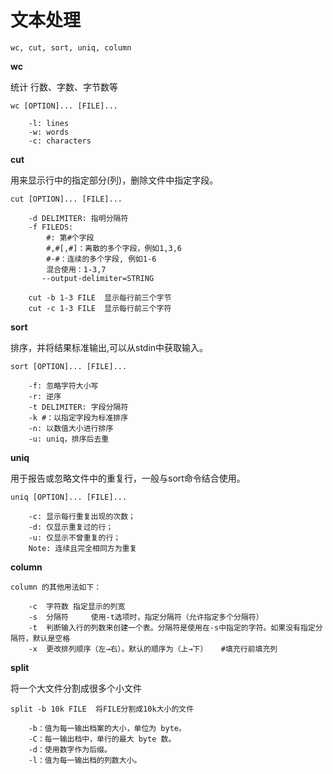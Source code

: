 # 文本处理

`wc, cut, sort, uniq, column`

**wc**

统计 行数、字数、字节数等
```
wc [OPTION]... [FILE]...

    -l: lines
    -w: words
    -c: characters
```

**cut**

用来显示行中的指定部分(列)，删除文件中指定字段。
```
cut [OPTION]... [FILE]...

    -d DELIMITER: 指明分隔符
    -f FILEDS:
      	#: 第#个字段
      	#,#[,#]：离散的多个字段，例如1,3,6
      	#-#：连续的多个字段, 例如1-6
      	混合使用：1-3,7
       --output-delimiter=STRING

    cut -b 1-3 FILE  显示每行前三个字节
    cut -c 1-3 FILE  显示每行前三个字符
```
**sort**

排序，并将结果标准输出,可以从stdin中获取输入。
```
sort [OPTION]... [FILE]...

	-f: 忽略字符大小写
	-r: 逆序
    -t DELIMITER: 字段分隔符
    -k #：以指定字段为标准排序
    -n: 以数值大小进行排序
    -u: uniq，排序后去重
```   

**uniq**

用于报告或忽略文件中的重复行，一般与sort命令结合使用。
```
uniq [OPTION]... [FILE]...

	-c: 显示每行重复出现的次数；
    -d: 仅显示重复过的行；
    -u: 仅显示不曾重复的行；
    Note: 连续且完全相同方为重复
```
**column**

```
column 的其他用法如下：

    -c  字符数	指定显示的列宽
    -s  分隔符 	使用-t选项时，指定分隔符（允许指定多个分隔符）
    -t  判断输入行的列数来创建一个表。分隔符是使用在-s中指定的字符。如果没有指定分隔符，默认是空格
    -x  更改排列顺序（左→右）。默认的顺序为（上→下）   #填充行前填充列
```
**split**

将一个大文件分割成很多个小文件

```
split -b 10k FILE  将FILE分割成10k大小的文件

    -b：值为每一输出档案的大小，单位为 byte。
    -C：每一输出档中，单行的最大 byte 数。
    -d：使用数字作为后缀。
    -l：值为每一输出档的列数大小。
```
